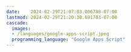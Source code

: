 ```yaml
---
date:    2024-02-29T21:07:03.006780-07:00
lastmod: 2024-02-29T21:20:30.691703-07:00
cascade:
  images:
  - /languages/google-apps-script.jpeg
  programming_language: "Google Apps Script"
---
```

